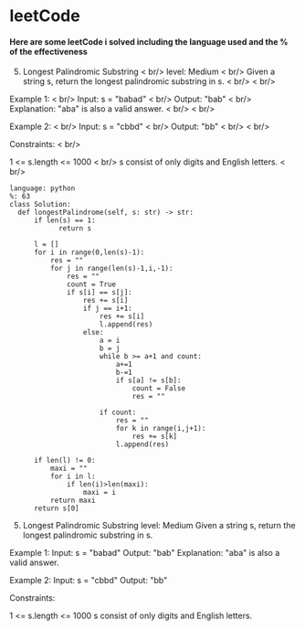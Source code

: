 # leetCode

#### Here are some leetCode i solved including the language used and the % of the effectiveness 

5. Longest Palindromic Substring < br/>
level: Medium < br/>
Given a string s, return the longest palindromic substring in s. < br/> < br/>

Example 1: < br/>
Input: s = "babad" < br/>
Output: "bab" < br/>
Explanation: "aba" is also a valid answer. < br/> < br/>

Example 2: < br/>
Input: s = "cbbd" < br/>
Output: "bb" < br/> < br/>

Constraints: < br/> 

1 <= s.length <= 1000 < br/>
s consist of only digits and English letters. < br/>
```
language: python
%: 63
class Solution:
  def longestPalindrome(self, s: str) -> str:
      if len(s) == 1:
            return s

      l = []
      for i in range(0,len(s)-1):
          res = ""
          for j in range(len(s)-1,i,-1):
              res = ""
              count = True
              if s[i] == s[j]:
                  res += s[i]
                  if j == i+1:
                      res += s[i]
                      l.append(res)
                  else:
                      a = i
                      b = j
                      while b >= a+1 and count:
                          a+=1
                          b-=1
                          if s[a] != s[b]:
                              count = False
                              res = ""
                                
                      if count:
                          res = ""
                          for k in range(i,j+1):
                              res += s[k]
                          l.append(res)
          
      if len(l) != 0:
          maxi = ""
          for i in l:
              if len(i)>len(maxi):
                  maxi = i
          return maxi
      return s[0]
```

5. Longest Palindromic Substring
level: Medium
Given a string s, return the longest palindromic substring in s.

Example 1:
Input: s = "babad"
Output: "bab"
Explanation: "aba" is also a valid answer.

Example 2:
Input: s = "cbbd"
Output: "bb"

Constraints:

1 <= s.length <= 1000
s consist of only digits and English letters.
```
